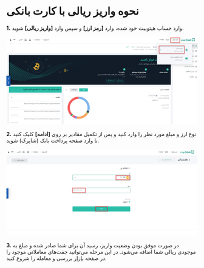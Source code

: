 # نحوه واریز ریالی با کارت بانکی

**1.** وارد حساب هیتوبیت خود شده، وارد **[رمز ارز]** و سپس وارد **[واریز ریالی]** شوید.

![photo](How-to-Buy-Crypto-with-Credit-Card1.png)

**2.** نوع ارز و مبلغ مورد نظر را وارد کنید و پس از تکمیل مقادیر بر روی **[ادامه]** کلیک کنید تا وارد صفحه پرداخت بانک (شاپرک) شوید.

![photo](How-to-Deposit-Fiat-with-Credit-card2.png)


**3.**	در صورت موفق بودن وضعیت واریز، رسید آن برای شما صادر شده و مبلغ به موجودی ریالی شما اضافه می‌شود. در این مرحله می‌توانید جفت‌های معاملاتی موجود را در صفحه [بازار](https://github.com/HitoBitCo/FAQDocs/blob/main/Hitobit-Get-Started/How-to-Use-Convert/How-to-Use-Convert.md) بررسی و معامله را شروع کنید.

